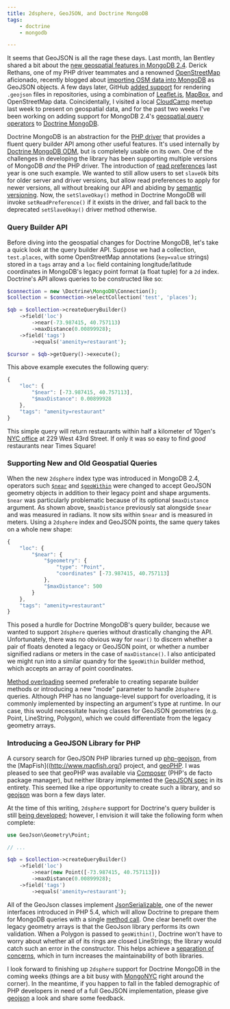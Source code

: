 ```yaml
---
title: 2dsphere, GeoJSON, and Doctrine MongoDB
tags:
    - doctrine
    - mongodb

---
```

It seems that GeoJSON is all the rage these days. Last month, Ian Bentley shared
a bit about the
[new geospatial features in MongoDB 2.4](http://blog.mongodb.org/post/50984169045/new-geo-features-in-mongodb-2-4).
Derick Rethans, one of my PHP driver teammates and a renowned
[OpenStreetMap](http://openstreetmap.org/) aficionado, recently blogged about
[importing OSM data into MongoDB](http://derickrethans.nl/importing-osm-into-mongodb.html)
as GeoJSON objects. A few days later, GitHub
[added support](https://github.com/blog/1528-there-s-a-map-for-that) for
rendering `.geojson` files in repositories, using a combination of
[Leaflet.js](http://leafletjs.com/), [MapBox](http://www.mapbox.com/), and
OpenStreetMap data. Coincidentally, I visited a local
[CloudCamp](http://www.cloudcamp.org/newark/379) meetup last week to present on
geospatial data, and for the past two weeks I've been working on adding support
for MongoDB 2.4's
[geospatial query operators](http://docs.mongodb.org/manual/reference/operator/query-geospatial/)
to [Doctrine MongoDB](https://github.com/doctrine/mongodb).

Doctrine MongoDB is an abstraction for the [PHP driver](http://php.net/mongo)
that provides a fluent query builder API among other useful features. It's used
internally by [Doctrine MongoDB ODM](https://github.com/doctrine/mongodb-odm),
but is completely usable on its own. One of the challenges in developing the
library has been supporting multiple versions of MongoDB *and* the PHP driver.
The introduction of
[read preferences](http://docs.mongodb.org/manual/core/read-preference/) last
year is one such example. We wanted to still allow users to set `slaveOk`
bits for older server and driver versions, but allow read preferences to apply
for newer versions, all without breaking our API and abiding by
[semantic versioning](http://semver.org/). Now, the `setSlaveOkay()` method in
Doctrine MongoDB will invoke `setReadPreference()` if it exists in the driver,
and fall back to the deprecated `setSlaveOkay()` driver method otherwise.

### Query Builder API

Before diving into the geospatial changes for Doctrine MongoDB, let's take a
quick look at the query builder API. Suppose we had a collection, `test.places`,
with some OpenStreetMap annotations (`key=value` strings) stored in a `tags`
array and a `loc` field containing longitude/latitude coordinates in MongoDB's
legacy point format (a float tuple) for a `2d` index. Doctrine's API allows
queries to be constructed like so:

~~~ php
$connection = new \Doctrine\MongoDB\Connection();
$collection = $connection->selectCollection('test', 'places');

$qb = $collection->createQueryBuilder()
    ->field('loc')
        ->near(-73.987415, 40.757113)
        ->maxDistance(0.00899928);
    ->field('tags')
        ->equals('amenity=restaurant');

$cursor = $qb->getQuery()->execute();
~~~

This above example executes the following query:

~~~ js
{
    "loc": {
        "$near": [-73.987415, 40.757113],
        "$maxDistance": 0.00899928
    },
    "tags": "amenity=restaurant"
}
~~~

This simple query will return restaurants within half a kilometer of 10gen's
[NYC office](http://www.10gen.com/press/10gen-moves-former-new-york-times-building)
at 229 West 43rd Street. If only it was so easy to find *good* restaurants near
Times Square!

### Supporting New and Old Geospatial Queries

When the new `2dsphere` index type was introduced in MongoDB 2.4, operators such
[`$near`](http://docs.mongodb.org/manual/reference/operator/near/) and
[`$geoWithin`](http://docs.mongodb.org/manual/reference/operator/geoWithin/)
were changed to accept GeoJSON geometry objects in addition to their legacy
point and shape arguments. `$near` was particularly problematic because of its
optional `$maxDistance` argument. As shown above, `$maxDistance` previously sat
alongside `$near` and was measured in radians. It now sits within `$near` and
is measured in meters. Using a `2dsphere` index and GeoJSON points, the same
query takes on a whole new shape:

~~~ js
{
    "loc": {
        "$near": {
            "$geometry": {
                "type": "Point",
                "coordinates" [-73.987415, 40.757113]
            },
            "$maxDistance": 500
        }
    },
    "tags": "amenity=restaurant"
}
~~~

This posed a hurdle for Doctrine MongoDB's query builder, because we wanted to
support `2dsphere` queries without drastically changing the API. Unfortunately,
there was no obvious way for `near()` to discern whether a pair of floats
denoted a legacy or GeoJSON point, or whether a number signified radians or
meters in the case of `maxDistance()`. I also anticipated we might run into a
similar quandry for the `$geoWithin` builder method, which accepts an array of
point coordinates.

[Method overloading](http://en.wikipedia.org/wiki/Function_overloading) seemed
preferable to creating separate builder methods or introducing a new "mode"
parameter to handle `2dsphere` queries. Although PHP has no language-level
support for overloading, it is commonly implemented by inspecting an argument's
type at runtime. In our case, this would necessitate having classes for GeoJSON
geometries (e.g. Point, LineString, Polygon), which we could differentiate from
the legacy geometry arrays.

### Introducing a GeoJSON Library for PHP

A cursory search for GeoJSON PHP libraries turned up
[php-geojson](http://www.mapfish.org/svn/mapfish/contribs/php-geojson/), from
the [MapFish]((http://www.mapfish.org/) project, and
[geoPHP](https://github.com/phayes/geoPHP). I was pleased to see that geoPHP was
available via [Composer](http://getcomposer.org/) (PHP's de facto package
manager), but neither library implemented the
[GeoJSON spec](http://www.geojson.org/geojson-spec.html) in its entirety. This
seemed like a ripe opportunity to create such a library, and so
[geojson](https://github.com/jmikola/geojson) was born a few days later.

At the time of this writing, `2dsphere` support for Doctrine's query builder
is still [being developed](https://github.com/doctrine/mongodb/pull/109);
however, I envision it will take the following form when complete:

~~~ php
use GeoJson\Geometry\Point;

// ...

$qb = $collection->createQueryBuilder()
    ->field('loc')
        ->near(new Point([-73.987415, 40.757113]))
        ->maxDistance(0.00899928);
    ->field('tags')
        ->equals('amenity=restaurant');
~~~

All of the GeoJson classes implement
[JsonSerializable](http://php.net/manual/en/class.jsonserializable.php), one of
the newer interfaces introduced in PHP 5.4, which will allow Doctrine to prepare
them for MongoDB queries with a single
[method call](http://php.net/manual/en/jsonserializable.jsonserialize.php).
One clear benefit over the legacy geometry arrays is that the GeoJson library
performs its own validation. When a Polygon is passed to `geoWithin()`, Doctrine
won't have to worry about whether all of its rings are closed LineStrings; the
library would catch such an error in the constructor. This helps achieve a
[separation of concerns](http://en.wikipedia.org/wiki/Separation_of_concerns),
which in turn increases the maintainability of both libraries.

I look forward to finishing up `2dsphere` support for Doctrine MongoDB in the
coming weeks (things are a bit busy with
[MongoNYC](http://www.10gen.com/events/mongonyc-2013) right around the corner).
In the meantime, if you happen to fall in the fabled demographic of PHP
developers in need of a full GeoJSON implementation, please give
[geojson](https://github.com/jmikola/geojson) a look and share some feedback.
